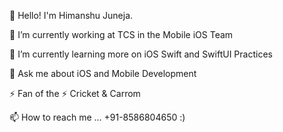 👋 Hello! I'm Himanshu Juneja.

🔭 I’m currently working at TCS in the Mobile iOS Team

🌱 I’m currently learning more on iOS Swift and SwiftUI Practices

💬 Ask me about iOS and Mobile Development

⚡ Fan of the ⚡ Cricket & Carrom

📫 How to reach me ... +91-8586804650 :)
